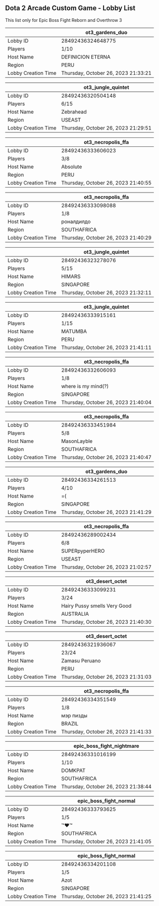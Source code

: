 ## Dota 2 Arcade Custom Game - Lobby List

This list only for Epic Boss Fight Reborn and Overthrow 3

|  | ot3_gardens_duo |
| ------ | ------ |
| Lobby ID | 28492436324648775 |
| Players | 1/10 |
| Host Name | DEFINICION ETERNA |
| Region | PERU |
| Lobby Creation Time | Thursday, October 26, 2023 21:33:21 |


|  | ot3_jungle_quintet |
| ------ | ------ |
| Lobby ID | 28492436320504148 |
| Players | 6/15 |
| Host Name | Zebrahead |
| Region | USEAST |
| Lobby Creation Time | Thursday, October 26, 2023 21:29:51 |


|  | ot3_necropolis_ffa |
| ------ | ------ |
| Lobby ID | 28492436333606023 |
| Players | 3/8 |
| Host Name | Absolute |
| Region | PERU |
| Lobby Creation Time | Thursday, October 26, 2023 21:40:55 |


|  | ot3_necropolis_ffa |
| ------ | ------ |
| Lobby ID | 28492436333098088 |
| Players | 1/8 |
| Host Name | роналдилдо |
| Region | SOUTHAFRICA |
| Lobby Creation Time | Thursday, October 26, 2023 21:40:29 |


|  | ot3_jungle_quintet |
| ------ | ------ |
| Lobby ID | 28492436323278076 |
| Players | 5/15 |
| Host Name | HIMARS |
| Region | SINGAPORE |
| Lobby Creation Time | Thursday, October 26, 2023 21:32:11 |


|  | ot3_jungle_quintet |
| ------ | ------ |
| Lobby ID | 28492436333915161 |
| Players | 1/15 |
| Host Name | MATUMBA |
| Region | PERU |
| Lobby Creation Time | Thursday, October 26, 2023 21:41:11 |


|  | ot3_necropolis_ffa |
| ------ | ------ |
| Lobby ID | 28492436332606093 |
| Players | 1/8 |
| Host Name | where is my mind(?) |
| Region | SINGAPORE |
| Lobby Creation Time | Thursday, October 26, 2023 21:40:04 |


|  | ot3_necropolis_ffa |
| ------ | ------ |
| Lobby ID | 28492436333451984 |
| Players | 5/8 |
| Host Name | MasonLayble |
| Region | SOUTHAFRICA |
| Lobby Creation Time | Thursday, October 26, 2023 21:40:47 |


|  | ot3_gardens_duo |
| ------ | ------ |
| Lobby ID | 28492436334261513 |
| Players | 4/10 |
| Host Name | =( |
| Region | SINGAPORE |
| Lobby Creation Time | Thursday, October 26, 2023 21:41:29 |


|  | ot3_necropolis_ffa |
| ------ | ------ |
| Lobby ID | 28492436289002434 |
| Players | 6/8 |
| Host Name | SUPERpyperHERO |
| Region | USEAST |
| Lobby Creation Time | Thursday, October 26, 2023 21:02:57 |


|  | ot3_desert_octet |
| ------ | ------ |
| Lobby ID | 28492436333099231 |
| Players | 3/24 |
| Host Name | Hairy Pussy smells Very Good |
| Region | AUSTRALIA |
| Lobby Creation Time | Thursday, October 26, 2023 21:40:30 |


|  | ot3_desert_octet |
| ------ | ------ |
| Lobby ID | 28492436321936067 |
| Players | 23/24 |
| Host Name | Zamasu Peruano |
| Region | PERU |
| Lobby Creation Time | Thursday, October 26, 2023 21:31:03 |


|  | ot3_necropolis_ffa |
| ------ | ------ |
| Lobby ID | 28492436334351549 |
| Players | 1/8 |
| Host Name | мэр пизды |
| Region | BRAZIL |
| Lobby Creation Time | Thursday, October 26, 2023 21:41:33 |


|  | epic_boss_fight_nightmare |
| ------ | ------ |
| Lobby ID | 28492436331016199 |
| Players | 1/10 |
| Host Name | DOMKPAT |
| Region | SOUTHAFRICA |
| Lobby Creation Time | Thursday, October 26, 2023 21:38:44 |


|  | epic_boss_fight_normal |
| ------ | ------ |
| Lobby ID | 28492436333793625 |
| Players | 1/5 |
| Host Name | ™♥™ |
| Region | SOUTHAFRICA |
| Lobby Creation Time | Thursday, October 26, 2023 21:41:05 |


|  | epic_boss_fight_normal |
| ------ | ------ |
| Lobby ID | 28492436334201108 |
| Players | 1/5 |
| Host Name | Azot |
| Region | SINGAPORE |
| Lobby Creation Time | Thursday, October 26, 2023 21:41:25 |


